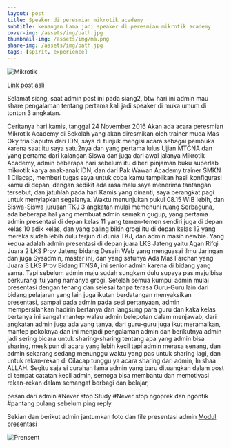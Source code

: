 ```yaml
---
layout: post
title: Speaker di peresmian mikrotik academy
subtitle: kenangan Lama jadi speaker di peresmian mikrotik academy
cover-img: /assets/img/path.jpg
thumbnail-img: /assets/img/ma.png
share-img: /assets/img/path.jpg
tags: [spirit, experience]
---
```


![Mikrotik](https://2.bp.blogspot.com/-9LUtysGukx4/WbD71jk-RSI/AAAAAAAAAgk/ZiqQkiWSn5gIcB4oKHB90zeiig-sIKi8gCLcBGAs/s1600/MikroTik-Academy-logo.jpg)

[Link post asli](https://blog.sulaiman.tech/2017/09/kenangan-lama-jadi-speaker-di-peresmian.html)


Selamat siang, saat admin post ini pada siang2, btw hari ini admin mau share pengalaman tentang pertama kali jadi speaker di muka umum di tonton 3 angkatan.

Ceritanya hari kamis, tanggal 24 November 2016
Akan ada acara peresmian Mikrotik Academy di Sekolah yang akan diresmikan oleh trainer muda Mas Oky tria Saputra dari IDN, saya di tunjuk mengisi acara sebagai pembuka karena saat itu saya satu2nya dan yang pertama lulus Ujian MTCNA dan yang pertama dari kalangan Siswa dan juga dari awal jalanya Mikrotik Academy, admin beberapa hari sebelum itu diberi pinjaman buku superlab mikrotik karya anak-anak IDN, dan dari Pak Wawan Academy trainer SMKN 1 Cilacap, memberi tugas saya untuk coba kamu tampilkan hasil konfigurasi kamu di depan, dengan sedikit ada rasa malu saya menerima tantangan tersebut, dan jatuhlah pada hari Kamis yang dinanti, saya berangkat pagi untuk menyiapkan segalanya. Waktu menunjukan pukul 08.15 WIB lebih, dan Siswa-Siswa jurusan TKJ 3 angkatan mulai memenuhi ruang Serbaguna, ada beberapa hal yang membuat admin semakin gugup, yang pertama admin presentasi di depan kelas 11 yang temen-temen sendiri juga di depan kelas 10 adik kelas, dan yang paling bikin grogi itu di depan kelas 12 yang mereka sudah lebih dulu terjun di dunia TKJ, dan admin masih newbie. Yang kedua adalah admin presentasi di depan juara LKS Jateng yaitu Agan Rifqi Juara 2 LKS Prov Jateng bidang Desain Web yang menguasai ilmu Jaringan dan juga Sysadmin, master ini, dan yang satunya Ada Mas Farchan yang Juara 3 LKS Prov Bidang ITNSA, ini senior admin karena di bidang yang sama. Tapi sebelum admin maju sudah sungkem dulu supaya pas maju bisa berkurang itu yang namanya grogi. Setelah semua kumpul admin mulai presentasi dengan tenang dan selesai tanpa terasa Guru-Guru lain dari bidang pelajaran yang lain juga ikutan berdatangan menyaksikan presentasi, sampai pada admin pada sesi pertanyaan, admin mempersilahkan hadirin bertanya dan langsung para guru dan kaka kelas bertanya ini sangat mantep walau admin belepotan dalam menjawab, dari angkatan admin juga ada yang tanya, dari guru-guru juga ikut meramaikan, mantep pokoknya dan ini menjadi pengalaman admin dan berikutnya admin jadi sering bicara untuk sharing-sharing tentang apa yang admin bisa sharing, meskipun di acara yang lebih kecil tapi admin merasa senang, dan admin sekarang sedang menunggu waktu yang pas untuk sharing lagi, dan untuk rekan-rekan di Cilacap tunggu ya acara sharing dari admin, In shaa ALLAH. Segitu saja si curahan lama admin yang baru dituangkan dalam post di tempat catatan kecil admin, semoga bisa membantu dan memotivasi rekan-rekan dalam semangat berbagi dan belajar,

pesan dari admin
#Never stop Study
#Never stop ngoprek dan ngonfik
#pantang pulang sebelum ping reply

Sekian dan berikut admin jantumkan foto dan file presentasi admin
[Modul presentasi](https://goo.gl/oRJnRB)

![Prensent](https://2.bp.blogspot.com/-2fUji18M9KY/WbD-IM0dIKI/AAAAAAAAAgw/wOE3XpVbHEod4BzFtLuZevYdu47r63TrACLcBGAs/s1600/ok.png)